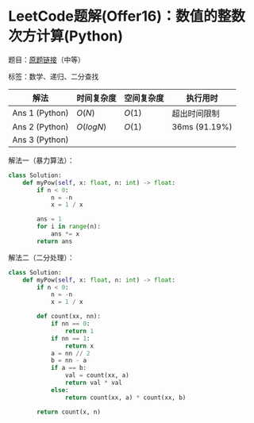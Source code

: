 # LeetCode题解(Offer16)：数值的整数次方计算(Python)

题目：[原题链接](https://leetcode-cn.com/problems/shu-zhi-de-zheng-shu-ci-fang-lcof/)（中等）

标签：数学、递归、二分查找

| 解法           | 时间复杂度 | 空间复杂度 | 执行用时      |
| -------------- | ---------- | ---------- | ------------- |
| Ans 1 (Python) | $O(N)$     | $O(1)$     | 超出时间限制  |
| Ans 2 (Python) | $O(logN)$  | $O(1)$     | 36ms (91.19%) |
| Ans 3 (Python) |            |            |               |

解法一（暴力算法）：

```python
class Solution:
    def myPow(self, x: float, n: int) -> float:
        if n < 0:
            n = -n
            x = 1 / x

        ans = 1
        for i in range(n):
            ans *= x
        return ans

```

解法二（二分处理）：

```python
class Solution:
    def myPow(self, x: float, n: int) -> float:
        if n < 0:
            n = -n
            x = 1 / x

        def count(xx, nn):
            if nn == 0:
                return 1
            if nn == 1:
                return x
            a = nn // 2
            b = nn - a
            if a == b:
                val = count(xx, a)
                return val * val
            else:
                return count(xx, a) * count(xx, b)

        return count(x, n)
```
